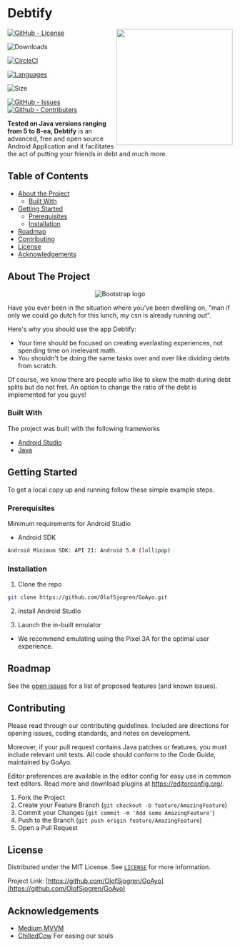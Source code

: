 # Debtify


  
<!-- PROJECT LOGO -->
<a href="https://github.com/OlofSjogren/GoAyo">
<img src="https://user-images.githubusercontent.com/54896147/97000476-1256e000-1537-11eb-9689-b59765608d22.png" height="260px" align="right"/>
</a>

[![GitHub - License](https://img.shields.io/github/license/OlofSjogren/GoAyo)](LICENSE)

![Downloads](https://img.shields.io/github/downloads/Olofsjogren/goayo/total)

[![CircleCI](https://img.shields.io/circleci/build/github/OlofSjogren/GoAyo)](https://app.circleci.com/pipelines/github/OlofSjogren/GoAyo)

[![Languages](https://img.shields.io/github/languages/top/OlofSjogren/GoAyo)](https://github.com/OlofSjogren/GoAyo/search?l=java)

![Size](https://img.shields.io/github/languages/code-size/OlofSjogren/GoAyo)

[![GitHub - Issues](https://img.shields.io/github/issues-raw/OlofSjogren/GOAYO)](https://github.com/OlofSjogren/GoAyo/issues)
[![Github - Contributers](https://img.shields.io/github/contributors/OlofSjogren/GoAyo)](https://github.com/OlofSjogren/GoAyo/graphs/contributors)


**Tested on Java versions ranging from 5 to 8-ea, Debtify** is an advanced, free and open source Android Application and it facilitates the act of putting your friends in debt and much more.




<!-- TABLE OF CONTENTS -->
## Table of Contents

* [About the Project](#about-the-project)
  * [Built With](#built-with)
* [Getting Started](#getting-started)
  * [Prerequisites](#prerequisites)
  * [Installation](#installation)
* [Roadmap](#roadmap)
* [Contributing](#contributing)
* [License](#license)
* [Acknowledgements](#acknowledgements)



<!-- ABOUT THE PROJECT -->
## About The Project
<p align="center">
  <a>
    <img src="https://user-images.githubusercontent.com/54896147/96999704-e8e98480-1535-11eb-8b4d-634211c7f921.jpg" alt="Bootstrap logo">
  </a>
</p>

Have you ever been in the situation where you've been dwelling on, "man if only we could go dutch for this lunch, my csn is already running out".

Here's why you should use the app Debtify:
* Your time should be focused on creating everlasting experiences, not spending time on irrelevant math.
* You shouldn't be doing the same tasks over and over like dividing debts from scratch.

Of course, we know there are people who like to skew the math during debt splits but do not fret. An option to change the ratio of the debt is implemented for you guys!

### Built With
The project was built with the following frameworks
* [Android Studio](https://developer.android.com/studio)
* [Java](https://www.java.com/en/download/)




<!-- GETTING STARTED -->
## Getting Started

To get a local copy up and running follow these simple example steps.

### Prerequisites

Minimum requirements for Android Studio
* Android SDK
```sh
Android Minimum SDK: API 21: Android 5.0 (lollipop)
```

### Installation

1. Clone the repo
```sh
git clone https://github.com/OlofSjogren/GoAyo.git
```
2. Install Android Studio

3. Launch the in-built emulator
* We recommend emulating using the Pixel 3A for the optimal user experience.



<!-- ROADMAP -->
## Roadmap

See the [open issues](https://github.com/OlofSjogren/GoAyo/issues) for a list of proposed features (and known issues).



<!-- CONTRIBUTING -->
## Contributing

Please read through our contributing guidelines. Included are directions for opening issues, coding standards, and notes on development.

Moreover, if your pull request contains Java patches or features, you must include relevant unit tests. All code should conform to the Code Guide, maintained by GoAyo.

Editor preferences are available in the editor config for easy use in common text editors. Read more and download plugins at https://editorconfig.org/.

1. Fork the Project
2. Create your Feature Branch (`git checkout -b feature/AmazingFeature`)
3. Commit your Changes (`git commit -m 'Add some AmazingFeature'`)
4. Push to the Branch (`git push origin feature/AmazingFeature`)
5. Open a Pull Request


<!-- LICENSE -->
## License

Distributed under the MIT License. See [`LICENSE`](LICENSE) for more information.

Project Link: [https://github.com/OlofSjogren/GoAyo](https://github.com/OlofSjogren/GoAyo)



<!-- ACKNOWLEDGEMENTS -->
## Acknowledgements
* [Medium MVVM](https://medium.com/hongbeomi-dev/create-android-app-with-mvvm-pattern-simply-using-android-architecture-component-529d983eaabe)
* [ChilledCow](https://chilledcow.com/password) For easing our souls






